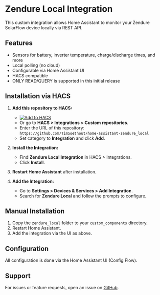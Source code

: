 # Zendure Local Integration

This custom integration allows Home Assistant to monitor your Zendure SolarFlow device locally via REST API.

## Features

- Sensors for battery, inverter temperature, charge/discharge times, and more
- Local polling (no cloud)
- Configurable via Home Assistant UI
- HACS compatible
- ONLY READ/QUERY is supported in this initial release

## Installation via HACS

1. **Add this repository to HACS:**
   - [![Add to HACS](https://my.home-assistant.io/badges/hacs_repository.svg)](https://my.home-assistant.io/redirect/hacs_repository/?owner=TimSoethout&repository=home-assistant-zendure_local&category=integration)
   - Or go to **HACS > Integrations > Custom repositories**.
   - Enter the URL of this repository:  
     `https://github.com/TimSoethout/home-assistant-zendure_local`
   - Set category to **Integration** and click **Add**.

2. **Install the Integration:**
   - Find **Zendure Local Integration** in HACS > Integrations.
   - Click **Install**.

3. **Restart Home Assistant** after installation.

4. **Add the Integration:**
   - Go to **Settings > Devices & Services > Add Integration**.
   - Search for **Zendure Local** and follow the prompts to configure.

## Manual Installation

1. Copy the `zendure_local` folder to your `custom_components` directory.
2. Restart Home Assistant.
3. Add the integration via the UI as above.

## Configuration

All configuration is done via the Home Assistant UI (Config Flow).

## Support

For issues or feature requests, open an issue on [GitHub](https://github.com/TimSoethout/home-assistant-zendure_local/issues).